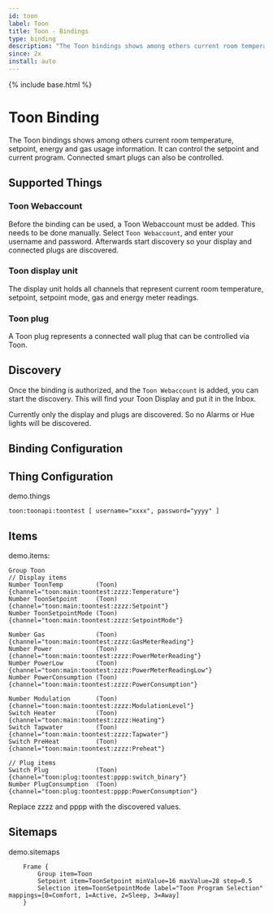 ```yaml
---
id: toon
label: Toon
title: Toon - Bindings
type: binding
description: "The Toon bindings shows among others current room temperature, setpoint, energy and gas usage information."
since: 2x
install: auto
---
```


<!-- Attention authors: Do not edit directly. Please add your changes to the appropriate source repository -->

{% include base.html %}

# Toon Binding

The Toon bindings shows among others current room temperature, setpoint, energy and gas usage information.
It can control the setpoint and current program. Connected smart plugs can also be controlled.

## Supported Things

### Toon Webaccount

Before the binding can be used, a Toon Webaccount must be added. This needs to be done manually. Select `Toon Webaccount`, and enter your username and password.
Afterwards start discovery so your display and connected plugs are discovered. 

### Toon display unit

The display unit holds all channels that represent current room temperature, setpoint, setpoint mode, gas and energy meter readings.

### Toon plug

A Toon plug represents a connected wall plug that can be controlled via Toon.

## Discovery

Once the binding is authorized, and the `Toon Webaccount` is added, you can start the discovery. This will find your Toon Display and put it in the Inbox.

Currently only the display and plugs are discovered. So no Alarms or Hue lights will be discovered. 

## Binding Configuration



## Thing Configuration

demo.things

```
toon:toonapi:toontest [ username="xxxx", password="yyyy" ]
```

## Items

demo.items:

```
Group Toon
// Display items
Number ToonTemp         (Toon) {channel="toon:main:toontest:zzzz:Temperature"}
Number ToonSetpoint     (Toon) {channel="toon:main:toontest:zzzz:Setpoint"}
Number ToonSetpointMode (Toon) {channel="toon:main:toontest:zzzz:SetpointMode"}

Number Gas              (Toon) {channel="toon:main:toontest:zzzz:GasMeterReading"}
Number Power            (Toon) {channel="toon:main:toontest:zzzz:PowerMeterReading"}
Number PowerLow         (Toon) {channel="toon:main:toontest:zzzz:PowerMeterReadingLow"}
Number PowerConsumption (Toon) {channel="toon:main:toontest:zzzz:PowerConsumption"}

Number Modulation       (Toon) {channel="toon:main:toontest:zzzz:ModulationLevel"}
Switch Heater           (Toon) {channel="toon:main:toontest:zzzz:Heating"}
Switch Tapwater         (Toon) {channel="toon:main:toontest:zzzz:Tapwater"}
Switch PreHeat          (Toon) {channel="toon:main:toontest:zzzz:Preheat"}

// Plug items 
Switch Plug             (Toon) {channel="toon:plug:toontest:pppp:switch_binary"}
Number PlugConsumption  (Toon) {channel="toon:plug:toontest:pppp:PowerConsumption"}
```

Replace zzzz and pppp with the discovered values.


## Sitemaps

demo.sitemaps

```
    Frame {
        Group item=Toon
        Setpoint item=ToonSetpoint minValue=16 maxValue=28 step=0.5
        Selection item=ToonSetpointMode label="Toon Program Selection" mappings=[0=Comfort, 1=Active, 2=Sleep, 3=Away]
    }

```




